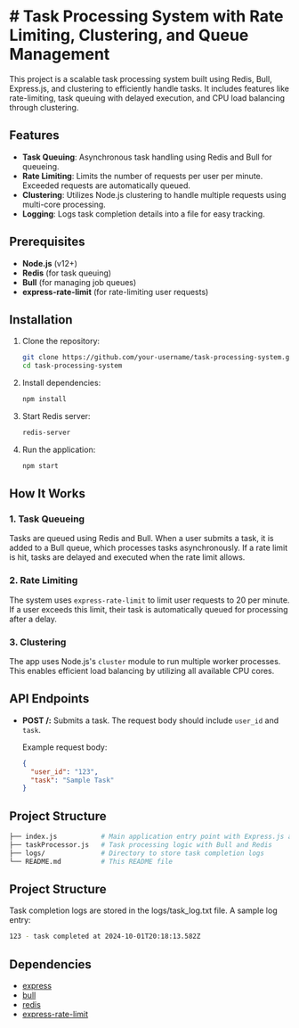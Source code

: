 # # Task Processing System with Rate Limiting, Clustering, and Queue Management

This project is a scalable task processing system built using Redis, Bull, Express.js, and clustering to efficiently handle tasks. It includes features like rate-limiting, task queuing with delayed execution, and CPU load balancing through clustering.

## Features

- **Task Queuing**: Asynchronous task handling using Redis and Bull for queueing.
- **Rate Limiting**: Limits the number of requests per user per minute. Exceeded requests are automatically queued.
- **Clustering**: Utilizes Node.js clustering to handle multiple requests using multi-core processing.
- **Logging**: Logs task completion details into a file for easy tracking.

## Prerequisites

- **Node.js** (v12+)
- **Redis** (for task queuing)
- **Bull** (for managing job queues)
- **express-rate-limit** (for rate-limiting user requests)

## Installation

1. Clone the repository:

    ```bash
    git clone https://github.com/your-username/task-processing-system.git
    cd task-processing-system
    ```

2. Install dependencies:

    ```bash
    npm install
    ```

3. Start Redis server:

    ```bash
    redis-server
    ```

4. Run the application:

    ```bash
    npm start
    ```

## How It Works

### 1. Task Queueing
Tasks are queued using Redis and Bull. When a user submits a task, it is added to a Bull queue, which processes tasks asynchronously. If a rate limit is hit, tasks are delayed and executed when the rate limit allows.

### 2. Rate Limiting
The system uses `express-rate-limit` to limit user requests to 20 per minute. If a user exceeds this limit, their task is automatically queued for processing after a delay.

### 3. Clustering
The app uses Node.js's `cluster` module to run multiple worker processes. This enables efficient load balancing by utilizing all available CPU cores.

## API Endpoints

- **POST /:** Submits a task. The request body should include `user_id` and `task`.

    Example request body:
    ```json
    {
      "user_id": "123",
      "task": "Sample Task"
    }
    ```

## Project Structure

```bash
├── index.js           # Main application entry point with Express.js and clustering
├── taskProcessor.js   # Task processing logic with Bull and Redis
├── logs/              # Directory to store task completion logs
└── README.md          # This README file
```

## Project Structure
Task completion logs are stored in the logs/task_log.txt file. A sample log entry:
```bash
123 - task completed at 2024-10-01T20:18:13.582Z
```

## Dependencies

- [express](https://www.npmjs.com/package/express)
- [bull](https://www.npmjs.com/package/bull)
- [redis](https://redis.io/)
- [express-rate-limit](https://www.npmjs.com/package/express-rate-limit)


